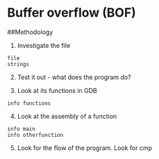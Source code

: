 # Buffer overflow (BOF)

##Methodology

1. Investigate the file
```
file
strings
```

2. Test it out - what does the program do?

3. Look at its functions in GDB

```
info functions
```

4. Look at the assembly of a function

```
info main
info otherfunction
```

5. Look for the flow of the program. Look for cmp